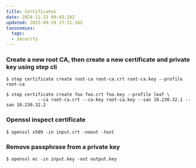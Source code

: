 ```yaml
---
title: Certificates
date: 2024-11-23 09:43:29Z
updated: 2025-09-29 17:31:16Z
taxonomies:
  tags:
  - security
---
```



### Create a new root CA, then create a new certificate and private key using step cli

```
$ step certificate create root-ca root-ca.crt root-ca.key --profile root-ca

$ step certificate create foo foo.crt foo.key --profile leaf \
            --ca root-ca.crt --ca-key root-ca.key --san 10.230.32.1 --san 10.230.32.2
```

### Openssl inspect certificate

```
$ openssl x509 -in input.crt -noout -text
```

### Remove passphrase from a private key

```
$ openssl ec -in input.key -out output.key
```

